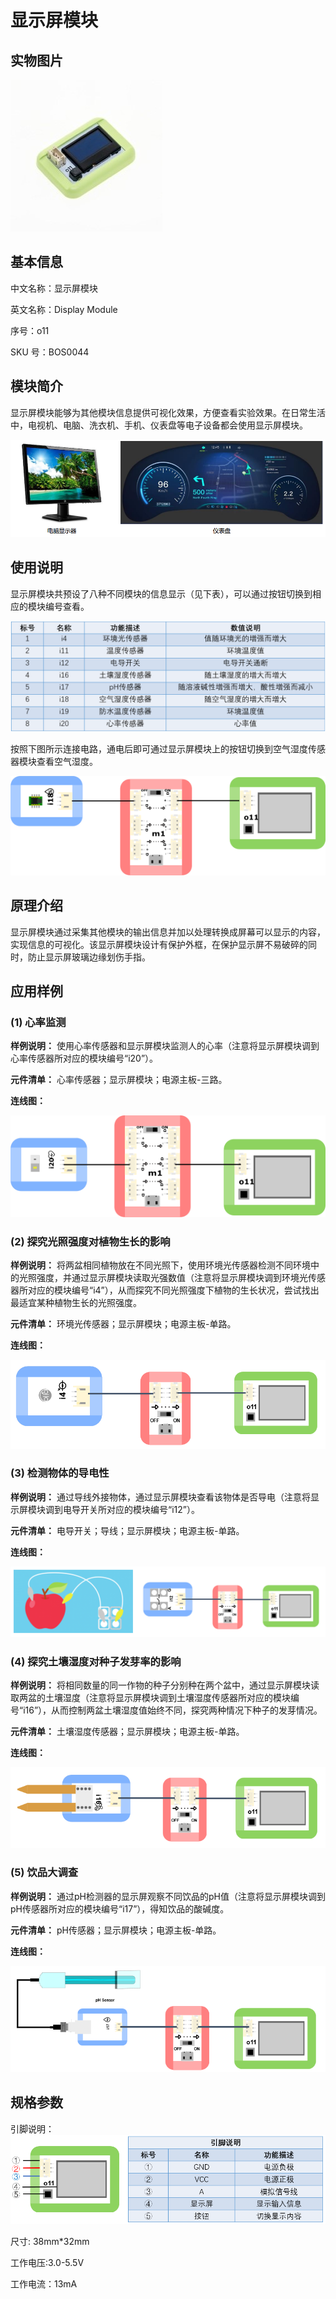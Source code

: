 # 显示屏模块

## 实物图片

![Optional title](.gitbook/assets/boson-xian-shi-ping-mo-kuai-shi-wu-tu.jpg)

## 基本信息

中文名称：显示屏模块

英文名称：Display Module

序号：o11

SKU 号：BOS0044

## 模块简介

显示屏模块能够为其他模块信息提供可视化效果，方便查看实验效果。在日常生活中，电视机、电脑、洗衣机、手机、仪表盘等电子设备都会使用显示屏模块。

![Optional title](.gitbook/assets/boson-xian-shi-ping-mo-kuai-shi-li.png)

## 使用说明

显示屏模块共预设了八种不同模块的信息显示（见下表），可以通过按钮切换到相应的模块编号查看。

![Optional title](.gitbook/assets/boson-xian-shi-ping-mo-kuai-shi-yong-shuo-ming-1.png)

按照下图所示连接电路，通电后即可通过显示屏模块上的按钮切换到空气湿度传感器模块查看空气湿度。

![Optional title](.gitbook/assets/boson-xian-shi-ping-mo-kuai-shi-yong-shuo-ming-2.png)

## 原理介绍

显示屏模块通过采集其他模块的输出信息并加以处理转换成屏幕可以显示的内容，实现信息的可视化。该显示屏模块设计有保护外框，在保护显示屏不易破碎的同时，防止显示屏玻璃边缘划伤手指。

## 应用样例

### **\(1\) 心率监测**

**样例说明：** 使用心率传感器和显示屏模块监测人的心率（注意将显示屏模块调到心率传感器所对应的模块编号“i20”）。

**元件清单：** 心率传感器；显示屏模块；电源主板-三路。

**连线图：**

![Optional title](.gitbook/assets/boson-xian-shi-ping-mo-kuai-xin-shuai-jian-ce-lian-xian-tu.png)

### **\(2\) 探究光照强度对植物生长的影响**

**样例说明：** 将两盆相同植物放在不同光照下，使用环境光传感器检测不同环境中的光照强度，并通过显示屏模块读取光强数值（注意将显示屏模块调到环境光传感器所对应的模块编号“i4”），从而探究不同光照强度下植物的生长状况，尝试找出最适宜某种植物生长的光照强度。

**元件清单：** 环境光传感器；显示屏模块；电源主板-单路。

**连线图：**

![Optional title](.gitbook/assets/boson-xian-shi-ping-mo-kuai-guang-qiang-dui-zhi-wu-ying-xiang-lian-xian-tu.png)

### **\(3\) 检测物体的导电性**

**样例说明：** 通过导线外接物体，通过显示屏模块查看该物体是否导电（注意将显示屏模块调到电导开关所对应的模块编号“i12”）。

**元件清单：** 电导开关；导线；显示屏模块；电源主板-单路。

**连线图：**

![Optional title](.gitbook/assets/boson-xian-shi-ping-mo-kuai-jian-ce-wu-ti-de-dao-dian-xing-lian-xian-tu.png)

### **\(4\) 探究土壤湿度对种子发芽率的影响**

**样例说明：** 将相同数量的同一作物的种子分别种在两个盆中，通过显示屏模块读取两盆的土壤湿度（注意将显示屏模块调到土壤湿度传感器所对应的模块编号“i16”），从而控制两盆土壤湿度值始终不同，探究两种情况下种子的发芽情况。

**元件清单：** 土壤湿度传感器；显示屏模块；电源主板-单路。

**连线图：**

![Optional title](.gitbook/assets/boson-xian-shi-ping-mo-kuai-tu-rang-dui-zhong-zi-fa-ya-shuai-de-ying-xiang-lian-xian-tu.png)

### **\(5\) 饮品大调查**

**样例说明：** 通过pH检测器的显示屏观察不同饮品的pH值（注意将显示屏模块调到pH传感器所对应的模块编号“i17”），得知饮品的酸碱度。

**元件清单：** pH传感器；显示屏模块；电源主板-单路。

**连线图：**

![Optional title](.gitbook/assets/boson-xian-shi-ping-mo-kuai-yin-pin-da-tiao-cha-lian-xian-tu.png)

## 规格参数

引脚说明： ![Optional title](.gitbook/assets/boson-xian-shi-ping-mo-kuai-yin-jiao-shuo-ming.png)

尺寸: 38mm\*32mm

工作电压:3.0-5.5V

工作电流：13mA

